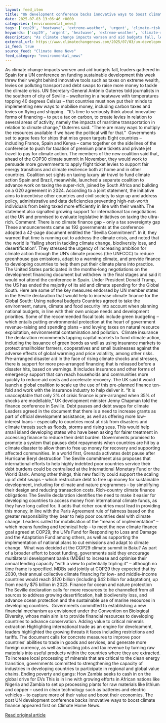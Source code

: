 ```yaml
---
layout: feed_item
title: "UN development conference backs innovative ways to boost climate finance"
date: 2025-07-03 13:06:46 +0000
categories: [environmental_news]
tags: ['cop29', 'heatwave', 'extreme-weather', 'urgent', 'climate-risk', 'climate-policy', 'insurance', 'hurricane', 'climate-summit', 'paris-agreement']
keywords: ['cop29', 'urgent', 'heatwave', 'extreme-weather', 'climate-risk', 'conference', 'development', 'backs']
description: "As climate change impacts worsen and aid budgets fall, leaders gathered in Spain for a UN conference on funding sustainable development this week threw their..."
external_url: https://www.climatechangenews.com/2025/07/03/un-development-conference-backs-innovative-ways-to-boost-climate-finance/
is_feed: true
source_feed: "Climate Home News"
feed_category: "environmental_news"
---
```


As climate change impacts worsen and aid budgets fall, leaders gathered in Spain for a UN conference on funding sustainable development this week threw their weight behind innovative tools such as taxes on extreme wealth, levies on polluting transport and debt swaps to raise more money to tackle the climate crisis. UN Secretary-General António Guterres told journalists in the southern of city of Seville &#8211; sweltering in a heatwave with temperatures topping 40 degrees Celsius &#8211; that countries must now put their minds to implementing new ways to mobilise money, including carbon taxes and levies on flying and shipping.&nbsp; “It&#8217;s time to seriously think about innovative forms of financing &#8211; to put a tax on carbon, to create levies in relation to several areas of activity, namely the impacts of maritime transportation in relation to climate change,&#8221; Guterres said. &#8220;There are many ways to multiply the resources available if we have the political will for that.”&nbsp; Governments set to agree fees for ships that miss green targets Eight countries &#8211; including France, Spain and Kenya &#8211; came together on the sidelines of the conference to push for taxation of premium plane tickets and private jet travel&nbsp;to&nbsp;pay for climate action. The members of the new coalition said that, ahead of the COP30 climate summit in November, they would work to persuade more governments to apply flight ticket levies to support fair energy transitions and climate resilience both at home and in other countries. Coalition set sights on taxing luxury air travel to fund climate action Spain and Brazil, meanwhile, launched a separate coalition to advance work on taxing the super-rich, joined by South Africa and building on a G20 agreement in 2024. According to a joint statement, the initiative aims to incentivise other countries and civil society to sign up and address policy, administrative and data deficiencies preventing high-net-worth individuals from being taxed more efficiently in line with their wealth. The statement also signalled growing support for international tax negotiations at the UN and promised to evaluate legislative initiatives on taxing the ultra-rich​​​. Comment: There is no climate finance gap – only a tax sovereignty gap These announcements came as 192 governments at the conference adopted a 42-page document entitled the &#8220;Sevilla Commitment&#8221;. In it, they warned that time is running out to address the climate crisis, and noted that the world is &#8220;falling short in tackling climate change, biodiversity loss, and desertification&#8221;. They stressed the urgency of increasing ambition for climate action through the UN&#8217;s climate process (the UNFCCC) to reduce greenhouse gas emissions, adapt to a warming climate, and provide finance to developing countries to help them put their climate plans into practice. The United States participated in the months-long negotiations on the development financing document but withdrew in the final stages and said it would not attend the conference in Spain. Under President Donald Trump, the US has ended the majority of its aid and climate spending for the Global South. Here are some of the key measures endorsed by UN member states in the Seville declaration that would help to increase climate finance for the Global South: Using national budgets Countries agreed to take the environment, nature, climate and food security into account when planning national budgets, in line with their own unique needs and development priorities. Some of the recommended fiscal tools include green budgeting &#8211; which entails putting environmental protection at the heart of government revenue-raising and spending plans &#8211; and levying taxes on natural resource exploitation, environmental contamination and pollution.&nbsp; Climate insurance The declaration recommends tapping capital markets to fund climate action, including the issuance of green bonds as well as using insurance markets to protect smallholder farmers, cooperatives and small businesses against the adverse effects of global warming and price volatility, among other risks.&nbsp; Pre-arranged disaster aid In the face of rising climate shocks and stresses, there is support for more pre-arranged financing that is released before a disaster hits, based on warnings. It includes insurance and other forms of emergency support that can reach households and communities more quickly to reduce aid costs and accelerate recovery. The UK said it would launch a global coalition to scale up the use of this pre-planned finance ten-fold and work with the insurance industry to help deliver it. &#8220;It is unacceptable that only 2% of crisis finance is pre-arranged when 35% of shocks are modellable,&#8221; UK development minister Jenny Chapman told the finance conference in Seville. Debt pauses and debt swaps for climate Leaders agreed in the document that there is a need to increase grants as part of official development assistance, as well as offering more low-interest loans – especially to countries most at risk from disasters and climate threats such as floods, storms and rising seas. This would help small island developing states who have been asking for fairer treatment in accessing finance to reduce their debt burden. Governments promised to promote a system that pauses debt repayments when countries are hit by a climate disaster to allow them to free up money for recovery and supporting affected communities. In a world first, Grenada activates debt pause after Hurricane Beryl destruction The Seville commitment also proposes that international efforts to help highly indebted poor countries service their debt burdens could be centralised at the International Monetary Fund or the World Bank. Among other things, this new facility could support the scaling up of debt swaps &#8211; which restructure debt to free up money for sustainable development, including for climate and nature programmes &#8211; by simplifying their design and reducing transaction costs. Rich-country climate finance obligations The Seville declaration identifies the need to make it easier for developing countries to access money from international climate funds, as they have long called for. It adds that richer countries must lead in providing this money, in line with the Paris Agreement rule of fairness based on the greater responsibility they bear to help poor countries deal with climate change. Leaders called for mobilisation of the &#8220;means of implementation&#8221; &#8211; which means funding and technical help &#8211; to meet the new climate finance goal agreed at COP29, the UN&#8217;s Fund for Responding to Loss and Damage and the Adaptation Fund among others, as well as supporting the implementation of national plans to cut emissions and adapt to climate change.&nbsp; What was decided at the COP29 climate summit in Baku? As part of a broader effort to boost funding, governments said they encourage multilateral development banks (MDBs) to increase and optimise their annual lending capacity &#8220;with a view to potentially tripling it&#8221; &#8211; although no time frame is specified. MDBs said jointly at COP29 they expected that by 2030, their annual collective climate financing for low- and middle-income countries would reach $120 billion (including $42 billion for adaptation), up from nearly $75 billion in 2023. Finance for ocean and nature protection The Seville declaration calls for more resources to be channelled from all sources to address growing desertification, halt biodiversity loss, and advance ocean protection and the sustainable use of marine resources in developing countries.&nbsp; Governments committed to establishing a new financial mechanism as envisioned under the Convention on Biological Diversity, whose main aim is to provide financial resources to developing countries to advance conservation. Adding value to critical minerals extraction Highlighting international trade as an engine for development, leaders highlighted the growing threats it faces including restrictions and tariffs. The document calls for concrete measures to improve poor countries’ abilities to trade in goods and services, and generate more foreign currency, as well as boosting jobs and tax revenue by turning raw materials into useful products within the countries where they are extracted. To increase local processing of minerals that are critical to the clean energy transition, governments committed to strengthening the capacity of industries in developing countries to participate in regional and global value chains. Ending poverty and gangs: How Zambia seeks to cash in on the global drive for EVs This is in line with growing efforts in African nations like Nigeria and Zambia to set up processing plants for raw materials like lithium and copper &#8211; used in clean technology such as batteries and electric vehicles &#8211; to capture more of their value and boost their economies. The post UN development conference backs innovative ways to boost climate finance appeared first on Climate Home News.

[Read original article](https://www.climatechangenews.com/2025/07/03/un-development-conference-backs-innovative-ways-to-boost-climate-finance/)
